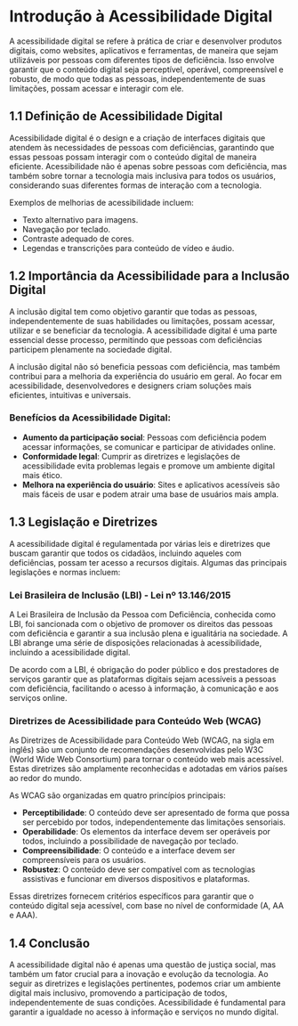 # Introdução à Acessibilidade Digital

A acessibilidade digital se refere à prática de criar e desenvolver produtos digitais, como websites, aplicativos e ferramentas, de maneira que sejam utilizáveis por pessoas com diferentes tipos de deficiência. Isso envolve garantir que o conteúdo digital seja perceptível, operável, compreensível e robusto, de modo que todas as pessoas, independentemente de suas limitações, possam acessar e interagir com ele.

## 1.1 Definição de Acessibilidade Digital

Acessibilidade digital é o design e a criação de interfaces digitais que atendem às necessidades de pessoas com deficiências, garantindo que essas pessoas possam interagir com o conteúdo digital de maneira eficiente. Acessibilidade não é apenas sobre pessoas com deficiência, mas também sobre tornar a tecnologia mais inclusiva para todos os usuários, considerando suas diferentes formas de interação com a tecnologia.

Exemplos de melhorias de acessibilidade incluem:
- Texto alternativo para imagens.
- Navegação por teclado.
- Contraste adequado de cores.
- Legendas e transcrições para conteúdo de vídeo e áudio.

## 1.2 Importância da Acessibilidade para a Inclusão Digital

A inclusão digital tem como objetivo garantir que todas as pessoas, independentemente de suas habilidades ou limitações, possam acessar, utilizar e se beneficiar da tecnologia. A acessibilidade digital é uma parte essencial desse processo, permitindo que pessoas com deficiências participem plenamente na sociedade digital. 

A inclusão digital não só beneficia pessoas com deficiência, mas também contribui para a melhoria da experiência do usuário em geral. Ao focar em acessibilidade, desenvolvedores e designers criam soluções mais eficientes, intuitivas e universais.

### Benefícios da Acessibilidade Digital:
- **Aumento da participação social**: Pessoas com deficiência podem acessar informações, se comunicar e participar de atividades online.
- **Conformidade legal**: Cumprir as diretrizes e legislações de acessibilidade evita problemas legais e promove um ambiente digital mais ético.
- **Melhora na experiência do usuário**: Sites e aplicativos acessíveis são mais fáceis de usar e podem atrair uma base de usuários mais ampla.

## 1.3 Legislação e Diretrizes

A acessibilidade digital é regulamentada por várias leis e diretrizes que buscam garantir que todos os cidadãos, incluindo aqueles com deficiências, possam ter acesso a recursos digitais. Algumas das principais legislações e normas incluem:

### Lei Brasileira de Inclusão (LBI) - Lei nº 13.146/2015

A Lei Brasileira de Inclusão da Pessoa com Deficiência, conhecida como LBI, foi sancionada com o objetivo de promover os direitos das pessoas com deficiência e garantir a sua inclusão plena e igualitária na sociedade. A LBI abrange uma série de disposições relacionadas à acessibilidade, incluindo a acessibilidade digital.

De acordo com a LBI, é obrigação do poder público e dos prestadores de serviços garantir que as plataformas digitais sejam acessíveis a pessoas com deficiência, facilitando o acesso à informação, à comunicação e aos serviços online.

### Diretrizes de Acessibilidade para Conteúdo Web (WCAG)

As Diretrizes de Acessibilidade para Conteúdo Web (WCAG, na sigla em inglês) são um conjunto de recomendações desenvolvidas pelo W3C (World Wide Web Consortium) para tornar o conteúdo web mais acessível. Estas diretrizes são amplamente reconhecidas e adotadas em vários países ao redor do mundo.

As WCAG são organizadas em quatro princípios principais:
- **Perceptibilidade**: O conteúdo deve ser apresentado de forma que possa ser percebido por todos, independentemente das limitações sensoriais.
- **Operabilidade**: Os elementos da interface devem ser operáveis por todos, incluindo a possibilidade de navegação por teclado.
- **Compreensibilidade**: O conteúdo e a interface devem ser compreensíveis para os usuários.
- **Robustez**: O conteúdo deve ser compatível com as tecnologias assistivas e funcionar em diversos dispositivos e plataformas.

Essas diretrizes fornecem critérios específicos para garantir que o conteúdo digital seja acessível, com base no nível de conformidade (A, AA e AAA).

## 1.4 Conclusão

A acessibilidade digital não é apenas uma questão de justiça social, mas também um fator crucial para a inovação e evolução da tecnologia. Ao seguir as diretrizes e legislações pertinentes, podemos criar um ambiente digital mais inclusivo, promovendo a participação de todos, independentemente de suas condições. Acessibilidade é fundamental para garantir a igualdade no acesso à informação e serviços no mundo digital.
